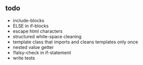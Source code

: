 ## todo
* include-blocks
* ELSE in if-blocks
* escape html characters
* structured white-space cleaning
* template class that imports and cleans templates only once
* nested value getter
* !falsy-check in if-statement
* write tests